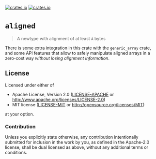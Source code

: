 [![crates.io](https://img.shields.io/crates/v/aligned.svg)](https://crates.io/crates/aligned)
[![crates.io](https://img.shields.io/crates/d/aligned.svg)](https://crates.io/crates/aligned)

# `aligned`

> A newtype with alignment of at least `A` bytes

There is some extra integration in this crate with the `generic_array` crate,
and some API features that allow to safely manipulate aligned arrays in a zero-cost
way *without losing alignment information*.

## License

Licensed under either of

- Apache License, Version 2.0 ([LICENSE-APACHE](LICENSE-APACHE) or
  http://www.apache.org/licenses/LICENSE-2.0)
- MIT license ([LICENSE-MIT](LICENSE-MIT) or http://opensource.org/licenses/MIT)

at your option.

### Contribution

Unless you explicitly state otherwise, any contribution intentionally submitted
for inclusion in the work by you, as defined in the Apache-2.0 license, shall be
dual licensed as above, without any additional terms or conditions.
